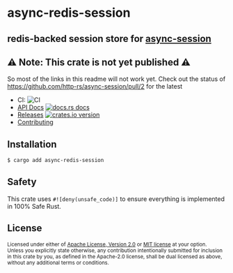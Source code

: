 # async-redis-session
## redis-backed session store for [async-session](https://github.com/http-rs/async-session)

## ⚠️ Note: This crate is not yet published ⚠️
So most of the links in this readme will not work yet. Check out the
status of https://github.com/http-rs/async-session/pull/2 for the
latest

* CI: ![CI][ci-badge]
* [API Docs][docs] [![docs.rs docs][docs-badge]][docs]
* [Releases][releases] [![crates.io version][version-badge]][lib-rs]
* [Contributing][contributing]

[ci-badge]: https://github.com/jbr/async-redis-session/workflows/CI/badge.svg
[releases]: https://github.com/jbr/async-redis-session/releases
[docs]: https://docs.rs/async-redis-session
[contributing]: https://github.com/jbr/async-redis-session/blob/master/.github/CONTRIBUTING.md
[lib-rs]: https://lib.rs/async-redis-session
[docs-badge]: https://img.shields.io/badge/docs-latest-blue.svg?style=flat-square
[version-badge]: https://img.shields.io/crates/v/async-redis-session.svg?style=flat-square

## Installation
```sh
$ cargo add async-redis-session
```

## Safety
This crate uses ``#![deny(unsafe_code)]`` to ensure everything is implemented in
100% Safe Rust.

## License

<sup>
Licensed under either of <a href="LICENSE-APACHE">Apache License, Version
2.0</a> or <a href="LICENSE-MIT">MIT license</a> at your option.
</sup>

<br/>

<sub>
Unless you explicitly state otherwise, any contribution intentionally submitted
for inclusion in this crate by you, as defined in the Apache-2.0 license, shall
be dual licensed as above, without any additional terms or conditions.
</sub>
